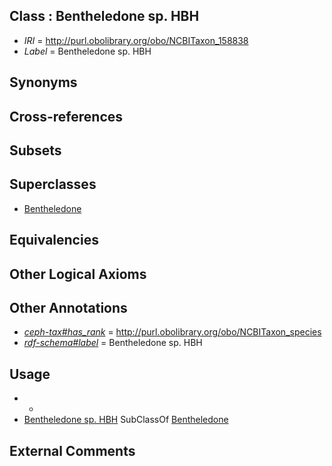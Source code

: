 
## Class : Bentheledone sp. HBH

 * *IRI* = http://purl.obolibrary.org/obo/NCBITaxon_158838
 * *Label* = Bentheledone sp. HBH

## Synonyms


## Cross-references


## Subsets


## Superclasses

 * [Bentheledone](../../NCBITaxon/37/NCBITaxon_158837.md)

## Equivalencies


## Other Logical Axioms


## Other Annotations

 * *[ceph-tax#has_rank](../../ceph-tax#has/nk/ceph-tax#has_rank.md)* = http://purl.obolibrary.org/obo/NCBITaxon_species
 * *[rdf-schema#label](../../el/rdf-schema#label.md)* = Bentheledone sp. HBH

## Usage

 * -
 * [Bentheledone sp. HBH](../../NCBITaxon/38/NCBITaxon_158838.md) SubClassOf [Bentheledone](../../NCBITaxon/37/NCBITaxon_158837.md)

## External Comments

